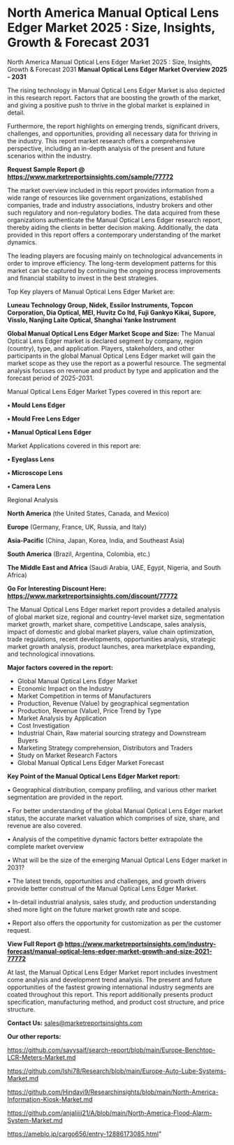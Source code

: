 # North America Manual Optical Lens Edger Market 2025 : Size, Insights, Growth & Forecast 2031
North America Manual Optical Lens Edger Market 2025 : Size, Insights, Growth & Forecast 2031
<Strong> Manual Optical Lens Edger Market Overview 2025 - 2031</strong>

The rising technology in Manual Optical Lens Edger Market is also depicted in this research report. Factors that are boosting the growth of the market, and giving a positive push to thrive in the global market is explained in detail.

Furthermore, the report highlights on emerging trends, significant drivers, challenges, and opportunities, providing all necessary data for thriving in the industry. This report market research offers a comprehensive perspective, including an in-depth analysis of the present and future scenarios within the industry.

<strong>Request Sample Report @ <a href=https://www.marketreportsinsights.com/sample/77772>https://www.marketreportsinsights.com/sample/77772</a></strong>

The market overview included in this report provides information from a wide range of resources like government organizations, established companies, trade and industry associations, industry brokers and other such regulatory and non-regulatory bodies. The data acquired from these organizations authenticate the Manual Optical Lens Edger research report, thereby aiding the clients in better decision making. Additionally, the data provided in this report offers a contemporary understanding of the market dynamics.

The leading players are focusing mainly on technological advancements in order to improve efficiency. The long-term development patterns for this market can be captured by continuing the ongoing process improvements and financial stability to invest in the best strategies.

Top Key players of Manual Optical Lens Edger Market are:

<strong>Luneau Technology Group, Nidek, Essilor Instruments, Topcon Corporation, Dia Optical, MEI, Huvitz Co ltd, Fuji Gankyo Kikai, Supore, Visslo, Nanjing Laite Optical, Shanghai Yanke Instrument</strong>

<strong><b>Global Manual Optical Lens Edger Market Scope and Size:</b></strong>
The Manual Optical Lens Edger market is declared segment by company, region (country), type, and application. Players, stakeholders, and other participants in the global Manual Optical Lens Edger market will gain the market scope as they use the report as a powerful resource. The segmental analysis focuses on revenue and product by type and application and the forecast period of 2025-2031.

Manual Optical Lens Edger Market Types covered in this report are:

<strong>• Mould Lens Edger

• Mould Free Lens Edger

• Manual Optical Lens Edger</strong>

Market Applications covered in this report are:

<strong>• Eyeglass Lens

• Microscope Lens

• Camera Lens</strong> 

Regional Analysis

<strong>North America</strong> (the United States, Canada, and Mexico)

<strong>Europe</strong> (Germany, France, UK, Russia, and Italy)

<strong>Asia-Pacific</strong> (China, Japan, Korea, India, and Southeast Asia)

<strong>South America</strong> (Brazil, Argentina, Colombia, etc.)

<strong>The Middle East and Africa</strong> (Saudi Arabia, UAE, Egypt, Nigeria, and South Africa)

<strong>Go For Interesting Discount Here: <a href=https://www.marketreportsinsights.com/discount/77772>https://www.marketreportsinsights.com/discount/77772</a></strong>

The Manual Optical Lens Edger market report provides a detailed analysis of global market size, regional and country-level market size, segmentation market growth, market share, competitive Landscape, sales analysis, impact of domestic and global market players, value chain optimization, trade regulations, recent developments, opportunities analysis, strategic market growth analysis, product launches, area marketplace expanding, and technological innovations.

<strong><b>Major factors covered in the report:</b></strong>
<ul>
  <li>Global Manual Optical Lens Edger Market </li>
  <li>Economic Impact on the Industry</li>
  <li>Market Competition in terms of Manufacturers</li>
  <li>Production, Revenue (Value) by geographical segmentation</li>
  <li>Production, Revenue (Value), Price Trend by Type</li>
  <li>Market Analysis by Application</li>
  <li>Cost Investigation</li>
  <li>Industrial Chain, Raw material sourcing strategy and Downstream Buyers</li>
  <li>Marketing Strategy comprehension, Distributors and Traders</li>
  <li>Study on Market Research Factors</li>
  <li>Global Manual Optical Lens Edger Market Forecast</li>
</ul>

<strong><b>Key Point of the Manual Optical Lens Edger Market report:</b></strong>

• Geographical distribution, company profiling, and various other market segmentation are provided in the report.

• For better understanding of the global Manual Optical Lens Edger market status, the accurate market valuation which comprises of size, share, and revenue are also covered.

• Analysis of the competitive dynamic factors better extrapolate the complete market overview

• What will be the size of the emerging Manual Optical Lens Edger market in 2031?

• The latest trends, opportunities and challenges, and growth drivers provide better construal of the Manual Optical Lens Edger Market.

• In-detail industrial analysis, sales study, and production understanding shed more light on the future market growth rate and scope.

• Report also offers the opportunity for customization as per the customer request.

<strong><b>View Full Report @ <a href=https://www.marketreportsinsights.com/industry-forecast/manual-optical-lens-edger-market-growth-and-size-2021-77772>https://www.marketreportsinsights.com/industry-forecast/manual-optical-lens-edger-market-growth-and-size-2021-77772</a></b></strong>


At last, the Manual Optical Lens Edger Market report includes investment come analysis and development trend analysis. The present and future opportunities of the fastest growing international industry segments are coated throughout this report. This report additionally presents product specification, manufacturing method, and product cost structure, and price structure.

<strong>Contact Us:</strong>
sales@marketreportsinsights.com

<strong>Our other reports:</strong>

<a href=https://github.com/sayysaif/search-report/blob/main/Europe-Benchtop-LCR-Meters-Market.md>https://github.com/sayysaif/search-report/blob/main/Europe-Benchtop-LCR-Meters-Market.md</a>

<a href=https://github.com/Ishi78/Research/blob/main/Europe-Auto-Lube-Systems-Market.md>https://github.com/Ishi78/Research/blob/main/Europe-Auto-Lube-Systems-Market.md</a>

<a href=https://github.com/Hindavi9/Researchinsights/blob/main/North-America-Information-Kiosk-Market.md>https://github.com/Hindavi9/Researchinsights/blob/main/North-America-Information-Kiosk-Market.md</a>

<a href=https://github.com/anjaliiii21/A/blob/main/North-America-Flood-Alarm-System-Market.md>https://github.com/anjaliiii21/A/blob/main/North-America-Flood-Alarm-System-Market.md</a>

<a href=https://ameblo.jp/cargo656/entry-12886173085.html>https://ameblo.jp/cargo656/entry-12886173085.html</a>"
